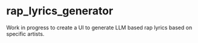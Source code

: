 # rap_lyrics_generator
Work in progress to create a UI to generate LLM based rap lyrics based on specific artists.
